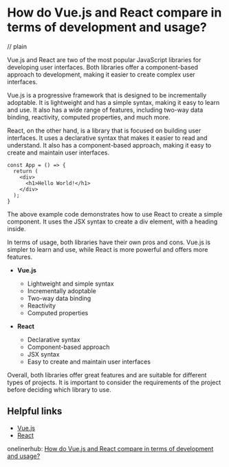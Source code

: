 # How do Vue.js and React compare in terms of development and usage?
// plain

Vue.js and React are two of the most popular JavaScript libraries for developing user interfaces. Both libraries offer a component-based approach to development, making it easier to create complex user interfaces.

Vue.js is a progressive framework that is designed to be incrementally adoptable. It is lightweight and has a simple syntax, making it easy to learn and use. It also has a wide range of features, including two-way data binding, reactivity, computed properties, and much more.

React, on the other hand, is a library that is focused on building user interfaces. It uses a declarative syntax that makes it easier to read and understand. It also has a component-based approach, making it easy to create and maintain user interfaces.

```
const App = () => {
  return (
    <div>
      <h1>Hello World!</h1>
    </div>
  );
}
```

The above example code demonstrates how to use React to create a simple component. It uses the JSX syntax to create a div element, with a heading inside.

In terms of usage, both libraries have their own pros and cons. Vue.js is simpler to learn and use, while React is more powerful and offers more features.

- **Vue.js**
  - Lightweight and simple syntax
  - Incrementally adoptable
  - Two-way data binding
  - Reactivity
  - Computed properties

- **React**
  - Declarative syntax
  - Component-based approach
  - JSX syntax
  - Easy to create and maintain user interfaces

Overall, both libraries offer great features and are suitable for different types of projects. It is important to consider the requirements of the project before deciding which library to use.

## Helpful links

- [Vue.js](https://vuejs.org/)
- [React](https://reactjs.org/)

onelinerhub: [How do Vue.js and React compare in terms of development and usage?](https://onelinerhub.com/vue.js/how-do-vue-js-and-react-compare-in-terms-of-development-and-usage)